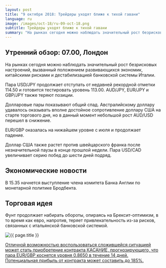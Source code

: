 ```yaml
---
layout: post
title: "9 октября 2018: Трейдеры уходят ближе к тихой гавани"
language: ru
image: /images/oct-18/ru-09-oct-18.png
subtitle: Трейдеры уходят ближе к тихой гавани
summary: "На рынках сегодня можно наблюдать значительный рост безрисковых настроений, вызванный положением развивающихся экономик, китайскими рисками и дестабилизацией банковской системы Италии"
---
```

## Утренний обзор: 07.00, Лондон
 
На рынках сегодня можно наблюдать значительный рост безрисковых настроений, вызванный положением развивающихся экономик, китайскими рисками и дестабилизацией банковской системы Италии.

Пара USD/JPY продолжает отступать от недавней рекордной отметки 114.50 и готовится тестировать уровень 113.00. AUD/JPY, EUR/JPY и GBP/JPY также теряют позиции. 

Долларовые пары показывают общий спад. Австралийскому доллару удавалось оказывать вполне достойное сопротивление доллару США на старте торгового дня, но в данный момент небольшой рост AUD/USD перешел в снижение.

EUR/GBP оказалась на нижайшем уровне с июля и продолжает падение.

Доллар США также растет против швейцарского франка после незначительной паузы в конце прошлой недели. Пара USD/CAD увеличивает серию побед до шести дней подряд.
 
## Экономические новости
 
В 15.35 начнется выступление члена комитета Банка Англии по монетарной политике Бродбента.
 
## Торговая идея
 
Фунт продолжает набирать обороты, опираясь на Брексит-оптимизм, в то время как евро, напротив, теряет привлекательность из-за рисков, связанных с итальянской банковской системой.

<img src="{{ site.url }}/images/oct-18/ru-09-oct-18.png" alt="{{ page.title }}"  title="{{ page.title }}">

<a href="%LINK%%?currency=USD&market=forex&underlying=frxEURGBP&formname=touchnotouch&duration_amount=14&duration_units=d&amount=10&amount_type=stake&expiry_type=duration&barrier=0.8650" target="_blank">Отличной возможностью воспользоваться сложившейся ситуацией может стать приобретение контракта КАСАНИЕ, прогнозирующего, что пара EUR/GBP коснется уровня 0.8650 в течение 14 дней. Потенциальная прибыль от контракта может составить до 185%.</a>
